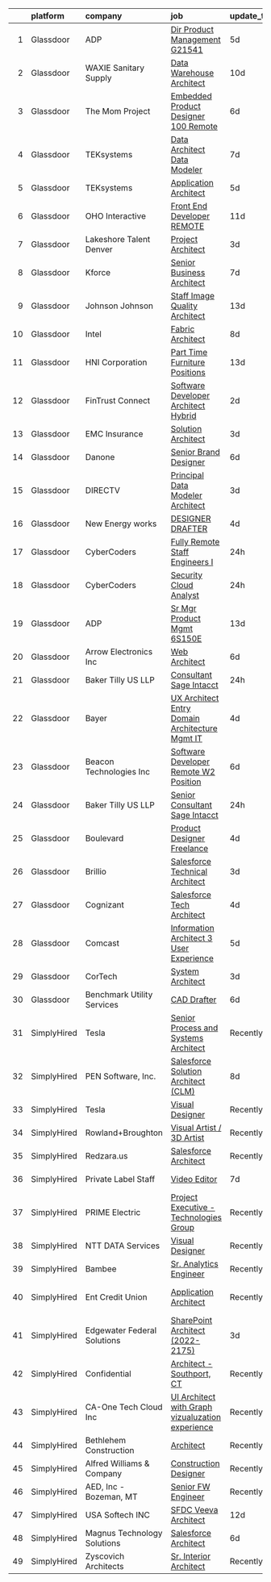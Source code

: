 

|    | platform    | company                     | job                                                                                                                                                                                                                                                                                                                                                                                                                                                                                                                                                                                                                                                                                                                                                                                                                                                                                                                                                                                                                                                                                                                                                                                                                                                                                                                                                                                                                                                                                                                                                                                            | update_time   | location                    |
|---:|:------------|:----------------------------|:-----------------------------------------------------------------------------------------------------------------------------------------------------------------------------------------------------------------------------------------------------------------------------------------------------------------------------------------------------------------------------------------------------------------------------------------------------------------------------------------------------------------------------------------------------------------------------------------------------------------------------------------------------------------------------------------------------------------------------------------------------------------------------------------------------------------------------------------------------------------------------------------------------------------------------------------------------------------------------------------------------------------------------------------------------------------------------------------------------------------------------------------------------------------------------------------------------------------------------------------------------------------------------------------------------------------------------------------------------------------------------------------------------------------------------------------------------------------------------------------------------------------------------------------------------------------------------------------------|:--------------|:----------------------------|
|  1 | Glassdoor   | ADP                         | [Dir Product Management G21541](https://www.glassdoor.com/partner/jobListing.htm?pos=108&ao=1110586&s=58&guid=0000018118e910dcb73f060d9fc6d083&src=GD_JOB_AD&t=SR&vt=w&cs=1_e0bcde31&cb=1653980336742&jobListingId=1007892636185&cpc=9DC6E4D8324653EE&jrtk=3-0-1g4cei48jr160801-1g4cei490q0uf800-d18a14081a38e825--6NYlbfkN0AR2uNjmkBsLhUbDGGe1Qsc_-HvGcpoGDKt9Hy0U0DCLSdHC2U1oG7ut_PGe1Csn469e9OkImUaiprtlChiefK1tThDAmEKOl2BluIecYDa3K8VUenB_iFOYQ_zcqrnJ8vJlmcniWvIiYIubfn8eFkUFj_3clTmH2kD6As69D6BzuGZVu8WNncYOv3qH8-44wTzQBLwZ5gfFyLjvO-XefL_rnBaprWO6CUL6QzQWGOCgPBTDtbrp3kh04utt5vLJN2nh70kXKl-5r8OXjYU2c1rH9LksQQckkN_mXn1TtKJkMnOPRTEpNFB0GSs6StcuPbJJDaGfEmiTZwATT9HY4DCT0M5oW7oOyS7deLiz4sENug7pZ-qqOl5vcb3bwbSOf2uJO7EhfAK3jlB1AMpVMQW4GaxdvwE0vT67R_jzr-4sJ7yBbdMvKvJf2OCROSZCLNK1JsQeVCEIJ5TSBDnXHWPRMWKhEH5SubP90IXyaZUE8du1szKF2ITuM0_zwanIn72WjMMvjHF87MHKKLwoYVHjmpqYg7is6Rgja-WlpphpeseUapnf-wI_FEvrF5ThZ5ftMcNj3AEgLu-7C4zk4FBsoZtGCKchbrdcBkET5oRMvUaps4SFVoVQdBRprxR1JLV8_K7ZiWRKyzT-PHTExqOj57zUQrjIhtlFyv71LESfooiEnOKPvTQVaZn4uhRCRyYiYKX7VyIPYMzNHd4U5Nuzjteh9Qqgf_L2DDDwmfGXO4vLWmvFv8WL8QTEDa7HJHhE2BQcGtOsgZYufNcvkKgWZ5J__aRnkAYA6C8_fLbWpAHe7xCPAmmcHM58PMLAXjS_IXZIWHaUgAvXIacOpUtdSfGiyLnt894ZmQqEavu-5onG7FJcX5FJVWZYSwzkkrxPipb_XE9qAsfWzNfuSHjr_03hZkeh9_GTO8Y5QH-euBeZeL_eZMaenEz-e7WdXMamC0UV5hm-1lGXHzXMTX0pOocoNbFtSMnLmYSlmtxxsMH4lW-ofWKDQXDzzpfm5hfzLMzmmYkNSE3Ep2Dffak4TkoPjwhkEKAxHmEbI3Y6qR4HfbLhx3KVxc8RYT9wk7mM-h1wBeC-aQU43ks62Pr)                                                                                                            | 5d            | Roseland, NJ                |
|  2 | Glassdoor   | WAXIE Sanitary Supply       | [Data Warehouse Architect](https://www.glassdoor.com/partner/jobListing.htm?pos=105&ao=1110586&s=58&guid=0000018118e910dcb73f060d9fc6d083&src=GD_JOB_AD&t=SR&vt=w&cs=1_62154fe9&cb=1653980336741&jobListingId=1007878691038&cpc=155EB9D5185558AF&jrtk=3-0-1g4cei48jr160801-1g4cei490q0uf800-206d407dafcb9992--6NYlbfkN0D2S4iDBZuMoA0UekN6UYlDCYQzwFlkBPN0crDi0-G1j560yKqXnTvkMdApIra1a2qy1H9I3ZwVk-Ski6IYXNRGBlFjfgH3tkdBe5xemspwWjQAy8YF_KePsP5gsqr067xqiKrOq1BGcK4IvuzP-awmcQCrW4911w2m9Bceea-exuITdTU98FFRPUlgE5geV1Lb3LcCFgZrYEpd1gwBo9KpVen624gSeJPoyYhBZ9qxTfm63ea5m108waeKu0G5FQL-TKdX3GhwEBpzw2vDCkrtL-Mxu5XuuqVNsljnvvWyYecYnxQtlmtlD4JSlqQ75JGD48CKkguFAr0JjnwqozBkO3qcSKae427j-sRUNc_FrZ0U_0SOZoNymQavwAI9fcKDfNZNXrR8YmbSw-GCfA-24CyhMJDVT1fOfz75mlKOxtoEC7zQBQ6oFLLMmzKbGesgsBmrA3jZrzPusnMUdn2iUeVoS6OxKNL_GffNisBKyhksWHoJ500YTjDoWAq0q1uFsrCQEc6ukYTPsgVuWLtRuQxGTsKff7yPxWG4RDj6X9vIQWZJNIT-XpBYLUbHozcqHO6mvpmJEMw5AAvgGDaYaPUONvqtNj84KtMIrLUelfPZC767FWInI_pFajEvfrAJwcpbyd_wtOPbB65EGF0UGPeiM-fH1faP6CmVdDz5k5b0U0zN9vblJhIuFSPFrWfSOy944lAYc3UW8iDME1k_)                                                                                                                                                                                                                                                                                                                                                                                                                                                                                                                 | 10d           | San Diego, CA               |
|  3 | Glassdoor   | The Mom Project             | [Embedded Product Designer  100  Remote ](https://www.glassdoor.com/partner/jobListing.htm?pos=110&ao=1110586&s=58&guid=0000018118e910dcb73f060d9fc6d083&src=GD_JOB_AD&t=SR&vt=w&cs=1_3d20f3f6&cb=1653980336742&jobListingId=1007890547777&cpc=3DB599BF2F4828F0&jrtk=3-0-1g4cei48jr160801-1g4cei490q0uf800-7df613cb40083c1f--6NYlbfkN0BDp_epf89aHDQhKpPegNJQ_ldQpEFZQsM9OcONMGxWx6pU56EKHF58QjVdAUvn2gVf_QDSTsq5T5eg1_gNzWXhN777L_odmTJzDFwS3PPDTxPkXJiMzoF2843HnExWoZtnud9LOp0aYeBMyg4nmvDHpZZ0yrAmQzGjzhF9WYOxdx7itD3LJxOHBX9tvu9XXX2imn0MSgCI82ETAAaHNgT6qS9RGAcc6nWDn4czAqFX-czPrAsbmuNkV8Ytw4FDtAmdjT6Bb8uml3evdCYFxHG2Oj1AESB8XLh6FA_Cxa2xLVXOldykcl1PepymhIZRxBrYhi--sIx-9nsB8xX3wZGOxy3Jdxr_6vXVv8f9EKRdV3jkOieyk7V14cAP48o8GtO9j7K1PtzQ94TRqr_IT85cAbSl3OsilSx5NJfOcIKV5WaBT4ILqZ9pHc6vBxP_liQ0sPAfRRyj2DKGwGT5SE0YS901MVbFrvqaThjpzMlNQcrcbP_nA76K1BMkmpYPrHKRytK70flx-zZUgBGnnJc5mXMlx5cN_ospeA36Fp3A84fbOBEwZ_-V7yxpha4pA_I%3D)                                                                                                                                                                                                                                                                                                                                                                                                                                                                                                                                                                                                                                                    | 6d            | Remote                      |
|  4 | Glassdoor   | TEKsystems                  | [Data Architect Data Modeler](https://www.glassdoor.com/partner/jobListing.htm?pos=118&ao=1110586&s=58&guid=0000018118e910dcb73f060d9fc6d083&src=GD_JOB_AD&t=SR&vt=w&cs=1_6f7214a7&cb=1653980336743&jobListingId=1007887201082&cpc=451933188B21919D&jrtk=3-0-1g4cei48jr160801-1g4cei490q0uf800-4d433e44e5a63ff1--6NYlbfkN0AuKz8EBO1xHDEL7V2YF9xF3dC_I9B9i-Zw2Jh8clPMK9BxhHDJszxSyW718EipT5NKaByFiiqCbWKoBegVSJ4wgTkg8ytT1OicQjCEyYoNKG3mBdx1f8MAd7PQvXsPUdtOwLd9T_Zxlpl4OPWfchqYFbwaVYHfhl8xcMTs9TI7bsKssSa5ngLsuz4w9AsD262jYMibwGLrwiib3YQzy1pTQ_zcUCdsWhn_ooxZ5IdHtOiATSCmr1x8zcIxXrkuvSmSTUPx2X4993XSmQ2nZKSZvEJxkTRkLkkTYpLqahdey6ytQjcclt5AiG6AKj-9KXoLE7iRqIsOZVYNn84A8Ow_UKdrj_8WwX9eSgtOOr0BJB0meaVfChbhNPrynBomXe2ybCOvinPAaEkRnDOTkVdMFjU8lzM2DFz-d6-4jUo93roRJvVSJJZ-JumylYsoy7DRGtcUQrIjGJiYFt9Lx2AgvypTc4K61iSbuVFBKajch0PLpe4t2gVuWT8ykbGNNiazF4H2l84s9i9O_tHl-AlVpdgjtI1SUr6yXhSGVeSIy0ZX6F6Er4gzg3wnBIwDM_5KNgc8zgDhn3mpS3r9zsvzXcO8MauGvYRMubDl0i4_pmQ-NOxGF273MS2cKdSp117zi7ykS4uKr-j3w3DX52JyLK9J9GDxC3xlPtg26HI1puVykckScGwkNE0t-Z3V_VwhzIbX2WbT6xeV3Ct9alQ3FSgNE5Denn-cJmmrGFAEMz3Bv5Dnf2hJSh2UYMoH3hNtY57TvT9rV4eqiyaqv0jQEQp2S0nW6YCndCjbRM-QrRuZo1EFZywdg5J9b3ouRm59CZQmoe2wFFqcOLePEYfNlNuC3u0VY6FB4Dukl5YsUMOvEPzHuJLAmLNgpe9f92jdnaVqS4BFXvYKbQoOZf9Nr-ZX-QsVF1NNFZw6-L9IQMRpc_rxFNaEkaIaqGsJ2FU%3D)                                                                                                                                                                                                                                                                | 7d            | New Haven, CT               |
|  5 | Glassdoor   | TEKsystems                  | [Application Architect](https://www.glassdoor.com/partner/jobListing.htm?pos=116&ao=1110586&s=58&guid=0000018118e910dcb73f060d9fc6d083&src=GD_JOB_AD&t=SR&vt=w&cs=1_62f70828&cb=1653980336743&jobListingId=1007892091437&cpc=B076152010A3B66C&jrtk=3-0-1g4cei48jr160801-1g4cei490q0uf800-39dfedb965794d5a--6NYlbfkN0AuKz8EBO1xHDEL7V2YF9xF3dC_I9B9i-Zw2Jh8clPMK9BxhHDJszxSyW718EipT5Ma8PQGL3OBj04ZbOEF8uA2DQ6h6lHTpuUJvy9sgzYAeb34r0_8LFhwKyWPoz2ee0Y-DwWpWV3yC7jD4ydfmtks7208xBiIqHeY5v6cJnKlu-JyYlzJuNS6Pcr7fKpy-h-jrKiyOQHBVTNDy7pJvDjgWnpGdxXHDv2Kbi7yMjMhrRAU_h8DTjRi_-8zIZeKlCo90Nk1sp-Gl6jBZTk_zfbCt9DHhU4VJPbj5VYesMqzWqtv8nJvUjQonazUQxQStXvzekAL5fcTwlOIo8b-848V9qIFDrcy3pYodlzx3jRSKntHgRWr-vMfZsEeG8vnV2Hz6VRT7mxxGjNGiN5X_1PTIE_JuEex2RIliBjxjc3OupZbKMj9V_mSNgXyJfecbTkQ5WhmNt9NjsNVOlLB4MCd1M4p4IAMeFAalyKXPCq98XE06gI35JIsh88d7pGI1C6MocefG2oRAisFmZgUF17PSyZjYl78EpeLrEGedZYHjddU2vsKWALFzZwguyjPumqACcuZLz7Xk5WRuq7cXVNbQFWjwMtjQXObzM1wFcf8SsKA0lxS4oyt9Srkk-WuFksavRWg7vK9oWqNP8t8gtfuW3wMAInV7c0vnZqEkdds4gJlo5tWLzJItASTsMWyXki9ZB6PPZ0aXiVL150nNnIuAx8g6XRc-dWVgzZjxCj2cKI-t_9m7g6NVV8_5rkG_GrsbbjfitV6uHsgYJRjePXK2tCekxuormRNzhoEwcvI_4BXxUSq3imi5-G9RoqtrCL-v9d6tJsqR3PXdVx1qS40p1Yv7CEnpOSH-HRF-UOwyQ-Vf70_MXvM1LaR9tCZlK0I_dcaOczzJTSZLxKHIkbSEawGjKtfw9by_42l6iVYXBiM1i5rJjz7BVJknqQjwzM%3D)                                                                                                                                                                                                                                                                      | 5d            | Birmingham, AL              |
|  6 | Glassdoor   | OHO Interactive             | [Front End Developer   REMOTE](https://www.glassdoor.com/partner/jobListing.htm?pos=130&ao=1136043&s=58&guid=0000018118e910dcb73f060d9fc6d083&src=GD_JOB_AD&t=SR&vt=w&ea=1&cs=1_c5c266ff&cb=1653980336744&jobListingId=1007877921531&jrtk=3-0-1g4cei48jr160801-1g4cei490q0uf800-d075d83ac84d8dda-)                                                                                                                                                                                                                                                                                                                                                                                                                                                                                                                                                                                                                                                                                                                                                                                                                                                                                                                                                                                                                                                                                                                                                                                                                                                                                             | 11d           | Somerville, MA              |
|  7 | Glassdoor   | Lakeshore Talent   Denver   | [Project Architect](https://www.glassdoor.com/partner/jobListing.htm?pos=102&ao=1110586&s=58&guid=0000018118e910dcb73f060d9fc6d083&src=GD_JOB_AD&t=SR&vt=w&ea=1&cs=1_0c55d0f8&cb=1653980336741&jobListingId=1007899159765&cpc=5FEB1BEB8E14EF52&jrtk=3-0-1g4cei48jr160801-1g4cei490q0uf800-79471eae7934f37a--6NYlbfkN0BK9GXDcakwdiqmeo8o-2GvkYnmPkq7xevAHdeF_847qlv52V46Uj_2m20knjSWYHNo05C62vIcK29WFEcgppWfi-JXOpC5yKNYy3yyYXDgFCDKll17vDtWQ_i_BudF7nC_SNemDLUlkJIZ2q7nvmdBIPLaNEGqRlW6BOprjfeB16yvNnkWQcSujuUtccVA361A1La-JkXn49t1suiN_qLM_gqrzgOlmCyiAQMYxHunNxyvlrZ04qG2SFm40BKS8iLb-HNkCzjInulowCjPzOOoRgxbGssqtp7DkXRLrj4PdLfm3zhWYjmzzdne3HKl0Efcp1a3CAiIMlmkbbs_4kdvkyWFBYRq38Uhbq-irTrZonPnD7x46D8cY5IDvX8XgY20jh1cFtdkprtdqM1IHWMgxQz7IyLe7rhbs4Lga4MZy2GfYIp3fmMFRCXWArY8e8Wh_4VIJz_WzSRRjrKZvc2rx0CMBA0is_qFzmGxq1sExA4XTnDS_nrW)                                                                                                                                                                                                                                                                                                                                                                                                                                                                                                                                                                                                                                                                                                                                                   | 3d            | Denver, CO                  |
|  8 | Glassdoor   | Kforce                      | [Senior Business Architect](https://www.glassdoor.com/partner/jobListing.htm?pos=120&ao=1110586&s=58&guid=0000018118e910dcb73f060d9fc6d083&src=GD_JOB_AD&t=SR&vt=w&cs=1_2c1ce7d0&cb=1653980336743&jobListingId=1007886954227&cpc=6FC5BA77C9A4CD78&jrtk=3-0-1g4cei48jr160801-1g4cei490q0uf800-681d86a6d439d449--6NYlbfkN0C5IatSLh_Ak1q39eQQoPIxD737RW9NeiYGvIRXkrLjEBkC4LI6KweF0vk9JRHgKW9Dk6t5tbx67XPTXmmvrpr7KGdcxaJ0hrZ_FqQV3oiPL5RH3Ut2iniZfcE7Qao6koHAtizjUVCEM9b2CCaqSiT_UCoGAVj8S-reTB6w5FgRfBWT6NnC1nMcn_3U-R3W99Pr8-W6zVj4JoiRuAe9q6kTZZlXkUIi3AbypAkwG2UUhF-fGHeU9GveR_2YrpB3MHQIin8WEzE3UWNracSHG_qVpofext7U0lMLPdRh5Q8MFfdf-08J6JGzWaPvkkwd3GaCyEkFZXBr6FA8mKBRM9nTBtgr6tLPGw4536bVurffifcD2TyWjaDUIi--U6Suot11xblDuVlti-gmetiP4jNpk4YX4Rt-BxmxZRAxsYQsUeh7pRE3efICK4fnVsAPNhoNecZXsyNbVaKOzaQkYc5o6KJS3UjBrDq6zPcUgYtkg76NR4hRP3uOi6ZTiYU3NFXSxl2Gj6UbdBWk6XgZpqf3eTP2-mpUDKqK813j9v14-4OMu5Zs_dpPwuVA6_5XrL_yMcrI7EKONNDOeflxaRa3BSxlAG8MG5U%3D)                                                                                                                                                                                                                                                                                                                                                                                                                                                                                                                                                                                                                                  | 7d            | Miami, FL                   |
|  9 | Glassdoor   | Johnson   Johnson           | [Staff  Image Quality Architect](https://www.glassdoor.com/partner/jobListing.htm?pos=126&ao=1136043&s=58&guid=0000018118e910dcb73f060d9fc6d083&src=GD_JOB_AD&t=SR&vt=w&cs=1_21eb9b4b&cb=1653980336744&jobListingId=1007870047345&jrtk=3-0-1g4cei48jr160801-1g4cei490q0uf800-f14e7b35e5eaec4c-)                                                                                                                                                                                                                                                                                                                                                                                                                                                                                                                                                                                                                                                                                                                                                                                                                                                                                                                                                                                                                                                                                                                                                                                                                                                                                                | 13d           | Santa Clara, CA             |
| 10 | Glassdoor   | Intel                       | [Fabric Architect](https://www.glassdoor.com/partner/jobListing.htm?pos=125&ao=1136043&s=58&guid=0000018118e910dcb73f060d9fc6d083&src=GD_JOB_AD&t=SR&vt=w&cs=1_34185a7c&cb=1653980336744&jobListingId=1007881956257&jrtk=3-0-1g4cei48jr160801-1g4cei490q0uf800-fb4f916108b41f21-)                                                                                                                                                                                                                                                                                                                                                                                                                                                                                                                                                                                                                                                                                                                                                                                                                                                                                                                                                                                                                                                                                                                                                                                                                                                                                                              | 8d            | Hudson, MA                  |
| 11 | Glassdoor   | HNI Corporation             | [Part Time Furniture Positions](https://www.glassdoor.com/partner/jobListing.htm?pos=107&ao=1110586&s=58&guid=0000018118e910dcb73f060d9fc6d083&src=GD_JOB_AD&t=SR&vt=w&cs=1_53739742&cb=1653980336742&jobListingId=1007870700066&cpc=C891152315FA1AD8&jrtk=3-0-1g4cei48jr160801-1g4cei490q0uf800-a95f3cb50da06781--6NYlbfkN0Ac4GytoO11VClo045N0ecdEWRgJer_RMP04kXN0LmN8PuRAN_B9wf8T2i05KJgHm8MAT_bP6e9anmSYWR0LYnlguwrzS30Eo3B6Ka71AW45s4vjyZcsXjXl8ih-mMmGiuBa4BpCyLf3lPh2xr004WUDteNF2YXWnNLfmn-YqH-XPk5LHmDYhnD37Jwnci_0N5EwT3lKHSav8UhZvSfpAXqWh6XnQDj82__SuN1xsz4A0_4oXiUNKnn0hyLrYn8F1iMynqxn4-IQvOPC4rkTira1b-4yMJO4Pt2zhCwxGPzZjsuF2cllI5LJieptEkOtoRTZ3jFkoAXwqCnbTgCaFTijds8sCv7jskktXfe-jqd6D7-EaVRp-PL1prtnFsWBeKnBaetFCUzFcOuJlMYx5OfeKR0phCKaMy8YimOZmdQ3XdlwfFWjCACEmKz5Lg1Gu5jByrSssY5tV3O5Q6S9Kg1CBWgN55_7g4La8oaUkjH3RpgDrrv2_Gg)                                                                                                                                                                                                                                                                                                                                                                                                                                                                                                                                                                                                                                                                                                                                            | 13d           | Hickory, NC                 |
| 12 | Glassdoor   | FinTrust Connect            | [Software Developer Architect   Hybrid](https://www.glassdoor.com/partner/jobListing.htm?pos=114&ao=1110586&s=58&guid=0000018118e910dcb73f060d9fc6d083&src=GD_JOB_AD&t=SR&vt=w&ea=1&cs=1_622116e7&cb=1653980336743&jobListingId=1007900329623&cpc=0C139D4CAD5A6DB2&jrtk=3-0-1g4cei48jr160801-1g4cei490q0uf800-9454c0ba2e4cc57a--6NYlbfkN0BPFfOeXLqbbbxNZgJSU388B04MS0a7_82gtA0JkIKSRWHqxSW57HS4GF9HVBSJyi7VG6Cg4mKNPFJ8xI3f9g26NM2WDMRvWgRExtPZbDoSWC7b3uTEJtAziiHMgjYJ3-PdBaQu-CDTh1ZEeuzb-bOXhIaB6GROdKYH5aZ_uM7aSNqpwYhugMCPsE1FZgFK6isAEU0mJuxavweRqNAR9DBAuCaXDsCVv1exxDMA83GQg9JCSknzzLP-3hvYyzu8eF9hEBQvDq1ApYr-Qr3aGHKgNjDRZo7YB9RLKtel8qjW9xcRtQzcHXRzJyyUOoEPuYYPV7nCBteH1ZHivFIGXMoUa5vPr30ZRDNS-S7aZ9qKQcks6ZGVXMVc5FwvQAP3zfKa1leOpEA_hymE8ARTU6m_spGFOt3YM3XSDX6iKFyw33NVaAfPd5EbVa77yy_vMEyYtl-YigvkEdWAAX5Swjiw_XnAUaLBmmw3uIQ9bApwhFaNAo_L4Ha1EZ0FXfJm_R1s0flnzKbyWg%3D%3D)                                                                                                                                                                                                                                                                                                                                                                                                                                                                                                                                                                                                                                                                                                   | 2d            | Miami, FL                   |
| 13 | Glassdoor   | EMC Insurance               | [Solution Architect](https://www.glassdoor.com/partner/jobListing.htm?pos=123&ao=1136043&s=58&guid=0000018118e910dcb73f060d9fc6d083&src=GD_JOB_AD&t=SR&vt=w&cs=1_673cd77d&cb=1653980336744&jobListingId=1007899059264&jrtk=3-0-1g4cei48jr160801-1g4cei490q0uf800-bffaff07b9b023c9-)                                                                                                                                                                                                                                                                                                                                                                                                                                                                                                                                                                                                                                                                                                                                                                                                                                                                                                                                                                                                                                                                                                                                                                                                                                                                                                            | 3d            | Remote                      |
| 14 | Glassdoor   | Danone                      | [Senior Brand Designer](https://www.glassdoor.com/partner/jobListing.htm?pos=124&ao=1136043&s=58&guid=0000018118e910dcb73f060d9fc6d083&src=GD_JOB_AD&t=SR&vt=w&cs=1_95d4c204&cb=1653980336744&jobListingId=1007888593560&jrtk=3-0-1g4cei48jr160801-1g4cei490q0uf800-2e28ce7cf98ca009-)                                                                                                                                                                                                                                                                                                                                                                                                                                                                                                                                                                                                                                                                                                                                                                                                                                                                                                                                                                                                                                                                                                                                                                                                                                                                                                         | 6d            | Broomfield, CO              |
| 15 | Glassdoor   | DIRECTV                     | [Principal Data Modeler Architect](https://www.glassdoor.com/partner/jobListing.htm?pos=113&ao=1110586&s=58&guid=0000018118e910dcb73f060d9fc6d083&src=GD_JOB_AD&t=SR&vt=w&cs=1_c61d95b3&cb=1653980336743&jobListingId=1007898437323&cpc=334ABAF5D42DC775&jrtk=3-0-1g4cei48jr160801-1g4cei490q0uf800-a88eb6252936ba95--6NYlbfkN0Bg-vCOmr41z5O6cL3bVFLNCmt4d7jQ60EdHBZU4QjMGyRF3OJkwwC0GQxq9DZ5KcjzcwdfGY6rVhzu2MY9si192XkgoekJ2N85GpWbI8DOQXoLyctoHksA4556nrQOd0tmUzzW-NdFKlfdYbdGhz0_-4U-1wUqve1CyybUk_kFHZ5NiOGhBO2IZWfS_hX2EW4q8gfTQqgohB1ZW5TgWvoihjH1tyOOtUqKviGZ8wsl7LWJG5vxbY5EVlFzChUQCyr_cjAFG7p2xCP9tLbX48jm5xqqVYvNtLQxjdnQ8yAwPxsS9KurrAzwtMcOodxf-EeQBuMe1ZFIw2fn6q7NsDcrjqIyhkG3Dgnv3hg2ng-4tSMPMjp0dMcvcIapv4FQ6eHTO9pvj4hjNf5YaX54yaDShUjDQltLKb48xeecBxl7fefSuyeS_hci)                                                                                                                                                                                                                                                                                                                                                                                                                                                                                                                                                                                                                                                                                                                                                                                                         | 3d            | Dallas, TX                  |
| 16 | Glassdoor   | New Energy works            | [DESIGNER   DRAFTER](https://www.glassdoor.com/partner/jobListing.htm?pos=103&ao=1110586&s=58&guid=0000018118e910dcb73f060d9fc6d083&src=GD_JOB_AD&t=SR&vt=w&ea=1&cs=1_a1243320&cb=1653980336741&jobListingId=1007895253934&cpc=45DC3EB807283E85&jrtk=3-0-1g4cei48jr160801-1g4cei490q0uf800-29f6e0a11682b9ff--6NYlbfkN0Co2mOCTdSb4yM6dAqyqlKr5unScLEVDs_lb1B4ncCrDhzxaiHDEf2P5FJyDhmlbzJJ0MRLGf-aeASq195EQY6J4YtXot-qvprCHrpc7MfkrgeBLnYjD9OeFdkjpd34AsDDpN1LzH8PD4VxmOAv9v4wcZsgHom-jp7fH6BxOw8__010wNajj7Ga-oQHkfV2GT832c72xepHBdC2LKORKkfLgenS7O_49x93mziCC74IoH_na3mcOPxIuOCirH0gLn3rGbq-z_xHlyHnm8xf4G-bPT5zF8_a8lDBjgjK_aVEyzUocps-GWS6PLKBSMUdaU30li1kgjzgWX7BxajFzGzLtGZsdQ0qm16K4TdZHatTbHMnewSS58WNaPaXUzbHPDSlqqqVSKCAIIkSK20MMB4GfRolsOgDdLgr7RqwOPbPg3N-LAIlwC1iEW--WTLRUTtNp-FzwVCOvhow-nb8qnlWjkeBuKkSwvU4_C0HD-dQhN8yOyNv27NIngADm6cI9sk%3D)                                                                                                                                                                                                                                                                                                                                                                                                                                                                                                                                                                                                                                                                                                                                    | 4d            | Farmington, NY              |
| 17 | Glassdoor   | CyberCoders                 | [Fully Remote Staff Engineers I](https://www.glassdoor.com/partner/jobListing.htm?pos=117&ao=1110586&s=58&guid=0000018118e910dcb73f060d9fc6d083&src=GD_JOB_AD&t=SR&vt=w&ea=1&cs=1_caef3902&cb=1653980336743&jobListingId=1007903543461&cpc=654405A9B1E0A9F5&jrtk=3-0-1g4cei48jr160801-1g4cei490q0uf800-9404a0fda1d5e114--6NYlbfkN0CpFJQzrgRR8WqXWK1qKKEqALWJw739KlKqr2H-MSI4eoBlI4EFrmor2FYZMP3muM3zZ2ygH9LidyV30OtbJs3u44ybUdkBstWBSA-Jv4RUutc-nkI_mP54JODniqwl4KdWmT9bH9MNt8pReLNeaPV-aBPxI1BytsB2Cf0M_WE35jNnzHYQYdcUIygN0yE1nyNL6q0w6Ns1dMtUJeUGTxmk8c8-06JqDcGYLdta83V-xyIOdMG1Ro8ZB5xVI5jRKtNKR7cre9a5BxJ_uYQgZaAj9AqbsrEziGXjkX0ZcZ4293v-NoybmrFxBwzB8HVr9ipbsZpvgBIUAkHR4D8wUkPRhoeeRadl_JQKDXAlucQqK7PcD21to0tYZ09bnsr88bCmiSTLf__9Ye39lN5NUI9iRZs_YoeklR0tIvremIH0L2x1DcmRagTIYnVSIZm3OdqYFg5KXFlCzp1ML_gQ2LBz5uR9z1rb3WVtfQt2IkiIdCRsUDWQy171KbJI0VdqxLlqb5OeFSEiRDUYi4EU7HolXrTF61c4JN04nf_IEyl8DROlpMnMdTV1Ip-26GyKz5CgmTWkk_KJ7sMkHEQuS9ni3SIbg8N6-cnJJufkp-8YzZ2_VuDpDXgWfm6ALeJvEkfONtlGwoMJmxHr10kNjNg1dNBcY0cX-2FRRYCe4wsfzlprz4Rn4l6ci8FkIwGrgcDB1LwIWTxuL4_fPnU33bqcI0xE5r2SVyVR0a9tNn97t9VKkOYxoiPJnhZ5Rp4w4WHmrKeFRj0ZOKIq-3qHMNRxzzNZzn9fNEetrwn8jEB5-T-uP6-jj-i7fbP9YojeMGiYmBKj_XE1P-R4Z3KlKKN4mbrZBueq5RByah4SRJ9G1NeSoJplne6Kv6Mg3UOg_AG-crSwceOFuBSS3QRx97kViRhRn_uS_nD9-ccSR34PXDaHBmDpa2xo77kCMiENbJEi7FvyYMFdK5IO6MI-FVkcuVbg7HzS8ew%3D)                                                                                                                                                                                                                        | 24h           | Los Angeles, CA             |
| 18 | Glassdoor   | CyberCoders                 | [Security Cloud Analyst](https://www.glassdoor.com/partner/jobListing.htm?pos=121&ao=1110586&s=58&guid=0000018118e910dcb73f060d9fc6d083&src=GD_JOB_AD&t=SR&vt=w&ea=1&cs=1_2a7c713b&cb=1653980336744&jobListingId=1007903543604&cpc=2CAED5C921A5F994&jrtk=3-0-1g4cei48jr160801-1g4cei490q0uf800-cb161074ac1550bb--6NYlbfkN0CpFJQzrgRR8WqXWK1qKKEqALWJw739KlKqr2H-MSI4eoBlI4EFrmor2FYZMP3muM3zZ2ygH9Lid2UODwunkQUztqAP_fapcIdTentB39ott_JsxmCviPNvST05vPIrAKjJgWrcePnY3GBs9t3-lUmnr8G4aTwXghSmyEUkbwmzgzbPYPs1NtCBXX26PLPAas47RwBgGP2D8KSP6BBeBeHJBR0xmspYUsBYphdxBCYEjLfo-zs0_IQGXIJE_adF5yMmb6pCmiWAZL5IwfaJfbySXGitXph3FXUd3bgGCV15ItZMp0pn2Ujpb8v3PpiU8eNoH5OBMwQYgQ_fISNRDW14AgMaeus9sJVgGvyyKlyed3W0rXNiTygWoRbJ4pKEO288oHPXz_IT6GFNrA3qsZVA2kIvKTiQ4uxhPcm4CHKpwDpaQ8XukpFhwCKx-dSxJxmotL13Q-F7NkqB99D8jEmefeW1vnslxdM2RnAJymRSzu-DomvFI-7Nqb2oOKopd-0QUNUv2tmwG9Dvx-znjLXdGh-D6QIIUY1P3rcz662Y1xIsmbERWgcdjjZLRPilGA-RIU2Y7jyTxeJOPcpAGUylDQMHIzEzipRXe4Gsor2CV9U6V13fCeXJexS_2W06kZUrVL8ee68c6tkFUjUwqRNICcZ4LzZFbD-E2DtNLGcEYGCpsCC5FVb0_cu9MyKDbphia9DEe0oUjBTd0xbe6uCFrADjNaq1OpS8Yv4ySQ4ZOGoZqlZ7xpO_UPSXtWpYDQQY1maIZmFnl0KY_aQZQ4kX-zGb773ZN9si7w8kGe8dD2EIAxwg2p7Fz-c9zmx4fIdmdf5oUedgVcAtzS66UC3K0nKqw5PwqC4UgharetFR9pQGeItgY-8wh02LUVGb7LTnuH852yomgihZkucKCAIKqYdN6kiNgWzCqaz2lT2twA7CQuNkdY4o97XXKUub7B6EzCYV7CRWikWuPVoxQ3zBHflTLOedb9iSuQzJfNKG_OdU_wUSzF_xS3P9UQXpi9w%3D)                                                                                                                                                                                                | 24h           | Chicago, IL                 |
| 19 | Glassdoor   | ADP                         | [Sr  Mgr  Product Mgmt 6S150E](https://www.glassdoor.com/partner/jobListing.htm?pos=112&ao=1110586&s=58&guid=0000018118e910dcb73f060d9fc6d083&src=GD_JOB_AD&t=SR&vt=w&cs=1_f47fbd5f&cb=1653980336743&jobListingId=1007869648471&cpc=7F6F94E2229B3AB5&jrtk=3-0-1g4cei48jr160801-1g4cei490q0uf800-f8e5000507891fc9--6NYlbfkN0AR2uNjmkBsLhUbDGGe1Qsc_-HvGcpoGDKt9Hy0U0DCLSdHC2U1oG7ut_PGe1Csn47SlB1SvLeinQIxFuxplu2GdSUNZdGNewS-j-nKM-t7w5DdqKKnjdamo6GhckLqlKxBZTl9FpSSja0BctEnXidpmbtaMWgSs5zlDFsW9CaWL79r7sjgM04ooWF4ucUVmfxCzkGwOJ2QJ-LG_gx9rQTfvKQ8Y5TEox50E301zJCb-TzUwkn0_TIkEpIYGjDlXcUFLCayYmq2lEZVseBTammC4hPFmZTPxr02PYzlIXpv3yW26t3icUSG88yUgNB7FBE43HLE7ue8GM3Ij8THoGq7LeyGKHaYGGIw91ZunO55mvjxgNF41YJp4W1WJZns7ib1nq6kcEZJmDY1Y8KE7Dp-zXok7bLoQLEHne3vH8FosF0i2T9mr3bc9kY6DLD_SbITlAraKdpDPh9d0gG_jvUWpO56J6pgIHG0SoObAqOE3ecpYCIu6SafrSXqrpMTO3hD8_hNm98XVF5TwnJqCSJFgyjPlYNP36R0Dp-VuIywyMrwJvcU80byCfNRw2f9ZBDrY3FkjnzJL-q6Z13ki3t894O8mi0XXxqCxZnSX8Ai5Sq71YmlHGe7te_-ynwC-XJOSyDdnhKp2JJ8TAuSTGJjgPmIXNPVr1gwDUbFS5mDANPc0hMoMemO1Hlf044qDYKoTCDyXrvhdKCem9X-fF8-TNV5WjrXQFk5IPxh6YAhsRcs9Pwq8UtDt8nOwDp6fBQ4W2lnaQnUbLDZTht2H_wRUNJN6EYrzKxS_aYbvAJ-I0opqeAS7gMs2HIKlIJgXvF9x8v2_rwKpkDwIWGVhEHr5EkTqp8La6sdb0T2BhkTNW2lmNGQU164TfWo6vJYvwB8e5Je-8sbBTP2UJ0cqVnzu0gGyBlZPwHnvGg73sj0TpjLh5TPvY9aTYD8neDubGwFcjAu8sd9GeoVKPiPRuoo5Kf10ysm_j6gzUMGzcPaB3WQfn1S45JaLqLe0EFQZ6Jmbw7Keiy8FLJVkWfcjX8ruK6u_7PL83607-gG_C8HyDEgtP3F-7VJCzD3il9a-6CoXpvrvlJ2i5N3IAuWVA7C)                                                                                                             | 13d           | New York, NY                |
| 20 | Glassdoor   | Arrow Electronics  Inc      | [Web Architect](https://www.glassdoor.com/partner/jobListing.htm?pos=106&ao=1110586&s=58&guid=0000018118e910dcb73f060d9fc6d083&src=GD_JOB_AD&t=SR&vt=w&cs=1_9955ec94&cb=1653980336741&jobListingId=1007889709278&cpc=FB7E4A1762AE5BEC&jrtk=3-0-1g4cei48jr160801-1g4cei490q0uf800-8d82c01118b25b1a--6NYlbfkN0DU7nQRDbH4s4aLIJcXdF8O4sVsxvpk95xASanc1ljvNVyXZw4Rjv6EyseQPZ-6KT44CrzJMmt0BoY3Nsxp6xiMk-38m0yGEOrzNAms8ruZQteDlKidkpE7eXW7AjrhkUhZI5QH1syjO1vf-yNFjP6SPouKt4QtCg2Pw4kQuwQ2YZMmAltkgIu5akasRHuNE6NNj6H2ymFK1UI1R7wyV1heXh0GOE101bRVjqqNZmK6dnpYVZlYeEnNS8S7vTqybzuneK1Z9tWaulE7aPA6FCgsIbC3YDbWw4LupTI7Jxbbi5lDia1ZPixrjyA5Eve3t0SIX4fazaIR8oRm4-lwBLxfVGkQp1VwswEfLwvz0_VyfWCDBLSsFKRfPLf3YPRPDboc64bPikoSi4ojnFGv4NIrEp-RCzDEeDUQNsJWR5aLlFuv3Jso60rxUI4O8peaMNoElJ0RAcuLjYAjCaC3SNkQxLFcoHa__QotZvZepMihzaB-p1fw20BPJRiaX5GNdwqunaAvOEGcr_DGsTigAPBZVtfF_la25POxUSBNGoh6tyiZuM5dW6Dz)                                                                                                                                                                                                                                                                                                                                                                                                                                                                                                                                                                                                                                                                                            | 6d            | Cambridge, MA               |
| 21 | Glassdoor   | Baker Tilly US  LLP         | [Consultant  Sage Intacct](https://www.glassdoor.com/partner/jobListing.htm?pos=109&ao=1110586&s=58&guid=0000018118e910dcb73f060d9fc6d083&src=GD_JOB_AD&t=SR&vt=w&cs=1_370555ac&cb=1653980336742&jobListingId=1007902283062&cpc=F4EED0218A761C36&jrtk=3-0-1g4cei48jr160801-1g4cei490q0uf800-b54bb60ca04f08f9--6NYlbfkN0CgYEtG2BFDP2O8D7U1E3zgFXpJEjQ239gl9ZWJoaMsqkK8dIgfE2M1YNojohb_Ch7RbbolJD8CCPXhEF7sBCewND8FB96yOhmb-uF_I9U6Y0prP5AJzXlZHJPW9hqW0irbn6ZMQOdQt2FZEBhQS67zpPZ4EFam4mJsGz6z4QaOHiK4Bdj3Wj-3NK9ToQtW2Yf8gqjPHHiNg-ZxZ9PeNHAf7CL246-Di68aiMgxG2K5O70hTT8ChMu-wy_axSJLnM68YiV-ppA-6EneUDBHFmVeJxqjB6YlGvL-xNuDr8KgboOo7_6eL2ZpOg3q7xdhwA-20RhXRtmUdzRigOEaAHxlDB3Sn7GZ_jbhkRJytXCo3r2E3j2m85gQbbK0gubtSZLZrJnTg8nBDoEdiXh9zX4EP1vawxJRXILkk_3tUYI663kmbn9jpx0RCV80Ek1VTc-0mSCq0owV2oqKdOJmmmiuuM-fIQhbQYNx5Oxte3ZTE83mHzHeTgZg7ZLsoYwpCDA38b6Wx-TBpo6xiDVKOyNmerp4KTtwIr05c9uzULAhIuPQK6xldAh0Q8fIVOWWYLdV7-CnW2yBWU6596Fvj-3ypd5NYkFVoIXbPuZEaRHvKn9fD_NcteWASGgIdTDGiz2UEZU0cZ0T8gd1Ra3DAwOaGU_VFz0dKOOxn4Jl5PGmtihVLWKnmjsKHQhfDwXTUSbSN4T_zyUr8ATD5AfdJEByC-CLTqdABEZjosFrTZ2Q38v5VIhaP5mVXIWzu05F6G_mIL5isORNPfUjTcY67spU)                                                                                                                                                                                                                                                                                                                                                                                                                                                 | 24h           | Houston, TX                 |
| 22 | Glassdoor   | Bayer                       | [UX Architect  Entry    Domain   Architecture Mgmt   IT](https://www.glassdoor.com/partner/jobListing.htm?pos=122&ao=1136043&s=58&guid=0000018118e910dcb73f060d9fc6d083&src=GD_JOB_AD&t=SR&vt=w&cs=1_2ee65980&cb=1653980336744&jobListingId=1007895523889&jrtk=3-0-1g4cei48jr160801-1g4cei490q0uf800-42a5d6cd0de3106c-)                                                                                                                                                                                                                                                                                                                                                                                                                                                                                                                                                                                                                                                                                                                                                                                                                                                                                                                                                                                                                                                                                                                                                                                                                                                                        | 4d            | Creve Coeur, MO             |
| 23 | Glassdoor   | Beacon Technologies  Inc    | [Software Developer   Remote  W2 Position ](https://www.glassdoor.com/partner/jobListing.htm?pos=119&ao=1110586&s=58&guid=0000018118e910dcb73f060d9fc6d083&src=GD_JOB_AD&t=SR&vt=w&ea=1&cs=1_4a7a91da&cb=1653980336743&jobListingId=1007889602185&cpc=F41FEAB56D215062&jrtk=3-0-1g4cei48jr160801-1g4cei490q0uf800-a24d720e95ad22ef--6NYlbfkN0CYXnVMoKhglk8l43nY_p3knJaiSje3JlRNTIcIZchpDOBM51cUXLAOTYpqBWmcZ4kARt82CnsuHyA4iNkCe2Rkd2YQOlgphoHC60m8kbKLwKkyRP-mzSBxy3vZ2YTIrS-7i4HFSdCNeW1jGp00PaOyZzhOD4OYUn6XsqS-wxX5zjtiZDqUGcR7jCXxG9ndyUkJGVXj1LGGjuMWWPv3g_Gekg-T33nuLkhEG-7915rk-kuURbqmcLPrj7V6TU-LUiGx6OXCxMj9cJKie4dl-U1IR1GIhsZDTstvrM7UoPYk9hma8Ai4dneiKN0E4MuB_tRkM3lXY356w0bHygNPBAuam-X8fZKegSKiVGS19AVl-f5sbqebUMIU2aq3y9AYMpffLVydUnfGScTIPZnDagkgwdugU8qfMJtJfKUG-Wq8bjwKzzFxkpW21TsPeOnx3sfJgtT_g9EVqwJdiK3pi0jzG0ao4epstl0PLhV_QCNqGyQ__JupZ-CJvJ1wKCYDH6PeMo_zi-MiYA%3D%3D)                                                                                                                                                                                                                                                                                                                                                                                                                                                                                                                                                                                                                                                                                               | 6d            | Remote                      |
| 24 | Glassdoor   | Baker Tilly US  LLP         | [Senior Consultant  Sage Intacct](https://www.glassdoor.com/partner/jobListing.htm?pos=111&ao=1110586&s=58&guid=0000018118e910dcb73f060d9fc6d083&src=GD_JOB_AD&t=SR&vt=w&cs=1_b512325e&cb=1653980336742&jobListingId=1007902283058&cpc=3DB599BF2F4828F0&jrtk=3-0-1g4cei48jr160801-1g4cei490q0uf800-523c379974408983--6NYlbfkN0CgYEtG2BFDP2O8D7U1E3zgFXpJEjQ239gl9ZWJoaMsqkK8dIgfE2M1YNojohb_Ch7RbbolJD8CCIrtfxJP0ajQxYDzDjqTO8_QuuEdIau2HBxXXzJpKuXLq3nws2LwIU-R5psdTyDSkVjp774cDp1B4BmqrRoSb-tePeOcUZybmvie0o4LF_hp14LFdoTyXW_UZLqRPLoZn5q1Isr3yJFCv2j2g4KQ_4xh9vJZCreQabhSCWGRT-8YBTkfqErLe866tFyoJZQkSsyBr7QTO-tWjnVqhXTWdsyn49ex6zlW2t26EG3ocZ0ZNwUhKGBcUR3xNfpJJz6nIitpXNmx9RQGvR8dxfGR7PgVx29oX3pW8FqkzHrIb3Xn2O42k77kuOtJZRrDltW9ithioUvKwiNgwgDZhxJKZAF3GEcVzpjs0UssFj7zsYl_lD_YPBDkn-BNzkaksCeQ5iH4osroyxFlAaroJxwYvr5v-NEbgejgawaXJngsDp9_R2d_tseX6nMtEP0-JaYhO44m0O1kQOS78n1-Yad6bWBGHTBZVBpxJDUvSDQIlVTrV95m5PgdfdsV5QY80n16tTf6tksPzPsLKIcoXDEO651jZeyl5ym6xOuSmxIpEhnum-lpCqP9jPRvMYZ3VvoMKkKU5s6OqqA0DcXDYppzlkTW1hz0UQWN-8XnylIXzfo-ZC7WJoOFaNpwXg9b5LNnk8pue14yvPApI11aiCALWkqPngrqip7JuNDEpxK0TSAXJHMviM7mGlEuSYTKVRPvauTvaUId_ts5)                                                                                                                                                                                                                                                                                                                                                                                                                                          | 24h           | Houston, TX                 |
| 25 | Glassdoor   | Boulevard                   | [Product Designer  Freelance ](https://www.glassdoor.com/partner/jobListing.htm?pos=129&ao=1136043&s=58&guid=0000018118e910dcb73f060d9fc6d083&src=GD_JOB_AD&t=SR&vt=w&cs=1_a56f408b&cb=1653980336744&jobListingId=1007895816292&jrtk=3-0-1g4cei48jr160801-1g4cei490q0uf800-d753e8ad89fa353c-)                                                                                                                                                                                                                                                                                                                                                                                                                                                                                                                                                                                                                                                                                                                                                                                                                                                                                                                                                                                                                                                                                                                                                                                                                                                                                                  | 4d            | Remote                      |
| 26 | Glassdoor   | Brillio                     | [Salesforce Technical Architect](https://www.glassdoor.com/partner/jobListing.htm?pos=128&ao=1136043&s=58&guid=0000018118e910dcb73f060d9fc6d083&src=GD_JOB_AD&t=SR&vt=w&cs=1_0e4de15c&cb=1653980336744&jobListingId=1007898778176&jrtk=3-0-1g4cei48jr160801-1g4cei490q0uf800-7698141014108f3a-)                                                                                                                                                                                                                                                                                                                                                                                                                                                                                                                                                                                                                                                                                                                                                                                                                                                                                                                                                                                                                                                                                                                                                                                                                                                                                                | 3d            | San Ramon, CA               |
| 27 | Glassdoor   | Cognizant                   | [Salesforce Tech Architect](https://www.glassdoor.com/partner/jobListing.htm?pos=127&ao=1136043&s=58&guid=0000018118e910dcb73f060d9fc6d083&src=GD_JOB_AD&t=SR&vt=w&cs=1_1fe2ae52&cb=1653980336744&jobListingId=1007895451838&jrtk=3-0-1g4cei48jr160801-1g4cei490q0uf800-b037e9c7850275d5-)                                                                                                                                                                                                                                                                                                                                                                                                                                                                                                                                                                                                                                                                                                                                                                                                                                                                                                                                                                                                                                                                                                                                                                                                                                                                                                     | 4d            | Bridgewater, NJ             |
| 28 | Glassdoor   | Comcast                     | [Information Architect 3  User Experience](https://www.glassdoor.com/partner/jobListing.htm?pos=104&ao=1110586&s=58&guid=0000018118e910dcb73f060d9fc6d083&src=GD_JOB_AD&t=SR&vt=w&cs=1_14ebd2a6&cb=1653980336740&jobListingId=1007893304477&cpc=723ADC3DFE402989&jrtk=3-0-1g4cei48jr160801-1g4cei490q0uf800-88fcb16ab4e3d0dd--6NYlbfkN0Cj-KmZPsf9w80C8b1WzNVrlanjD2SXJjxuCbUWHsXPZkFBy4Qr63BQAuS2-2ewJq5voDq0bDhkGc64-2hTQ7zdhmmL-e1Boa8MmZ4OasNBBFbnxFf9ZB9wwQcVRIRF246SVrqVhinz40nqvM8UreJjlTh4R160lKJrpWTXJho-yrox7czJPsNpc8LclcjLIXlePRcR_kfzkMwVl0YHQRSMIOQqU3unaqWeWumjBJ5VCiDGAM1oAN87rzWBCdhjNx4HevswigJT8WL_ldBE7BMcz7yKk7GOUdMiQyVkCz0gb6zGqzQeQkLwtI-FgR1ZLiji4baWLO59A-ln5CAOvqXHqXi7Qx9XlPRXD9P2Qn4NHEKOLk0l-5CRZdgLFy9ncFy8EYhuALaKQ3TMF1wOPvNQYd2fZtDXZXjudaJddnsYZWgRPblo4ozKGlbkO7U_jzrce6-hYpk9yAdkjqxaE6Kt-2o88OeQhu7jIBzfCZVQx8nuea7bA9hyxQcvv5SGtfAtg3Ay_sWCOL3WuplhZCP7u3Wn2bQa3AMx-tSYF4SiTdxNtVuDty0qhcEuoEumfm25F5Of1Rm5Am3Qnu1wYZ_QponJvo-hr54NZc12GOWBs55yy_70ufIsGgB6T2G1hvbAaRcmNVGHI8dP0rvkXlgZjvK3MSVyhAu7HzUJV0e-n79br0C9ygYyS1GRAV0oKD-oIaKN3Pwu4f61dMlyCrTQJ6h-KcLt3Eh5FDk8AVBAIMVv3f8kJTvRxt7-IpA0RZyYE6KWMldn3ktGEJ0TyxDqQCnD9LSywk_Gu233-I5ZxkFWOXJUgliWS45IkHS0ZbF1vePUjRNCL9zsKqWE5aSjHU6yUFqABhdQ0XjU08syb4YW8z_0cL_IsHTil0Jg1IHtiHyMgdnD_OwKBbEb8mk5JV6TiSfHzHyW0K6Rkld9kSceT-G6owJiUp1q65_wExD25UeJifgPYbhk15kRTA_ge7_ryxl7DiCq1P67R4qDi-k07WRMaXOx89u_i_gd5kZwdDoJ7KKYybt77RKYDWmL5hQHsfZ_YJ74PAWUNUHMsG4sGoVjnEeaoA1cNI0nxrbg1fk5numSWTeSrXnpTqY5Zt_Hffi9HF4crVv-F4M9b7Bk8p5b0N00mmtIKE6P8R80EbMkfjUX_-zHz7NjX27Z0LCEdrUDU_sLoMyX67G2Eth2rQVhWKnJ) | 5d            | New York, NY                |
| 29 | Glassdoor   | CorTech                     | [System Architect](https://www.glassdoor.com/partner/jobListing.htm?pos=115&ao=1110586&s=58&guid=0000018118e910dcb73f060d9fc6d083&src=GD_JOB_AD&t=SR&vt=w&cs=1_ec6fb380&cb=1653980336743&jobListingId=1007898534898&cpc=3BA4CE39D5B5DEF5&jrtk=3-0-1g4cei48jr160801-1g4cei490q0uf800-d4f15706c3669a16--6NYlbfkN0ATCZlh4at3dJuJ3v9QYE_c1VOYF6jG6qQshNoY64OlFGro_RWsbK-5ynCDKvaI-PAUwL6fXW86CdroeIRqKg2Xt2b2HsROlQhk-OFAvwWFakr-HddbWRcw8Er_5MK3-1S8VrYfKsqeYRU47UygcIoM4gH8DSRID8Z1BQnpq74bU9qUeMgklXgGFnEysa1Nczf6i9ErjE0qQ7v5OAyU80hK9qs8FdwbI1u48DeSlCfQXGRJxQjZ53Klb080cBW170Zjwzl_bL9zMQqYTBkorhyVUUcd5MoUE3b7BtaBSzUmJ4e0lhagAsdWJvhKX2HAtlZS6Nj4RBdptW6XSMfVn8SDdUDH20rO5aANNr3bDGhLfafDS-ILP1Ecup60rqGfFyqb82wzD4WpBO5BnraAgWu-7za9SqlEuUL1N1OCnGQcq-yvI-TXw4xe_hU5Yo0yJWdHRk8bWNo4ghqVG490ImpuG_RM6voZEjUvBXxuLp1LO_l2QhqZVtI1N5J1pNmaB-M1leyVf0Z-d-u-OfaMamCLV9zFZL1SZOjBoK4mmdDPvtKbWzBioHjrTPgc_NoPQvrOtTYWvQGlbNv5GJ5Pp4T4)                                                                                                                                                                                                                                                                                                                                                                                                                                                                                                                                                                                                                                                         | 3d            | Hilliard, OH                |
| 30 | Glassdoor   | Benchmark Utility Services  | [CAD Drafter](https://www.glassdoor.com/partner/jobListing.htm?pos=101&ao=1110586&s=58&guid=0000018118e910dcb73f060d9fc6d083&src=GD_JOB_AD&t=SR&vt=w&ea=1&cs=1_c199e542&cb=1653980336740&jobListingId=1007889678456&cpc=B8AC0869831DBFA1&jrtk=3-0-1g4cei48jr160801-1g4cei490q0uf800-0c45136065f1a199--6NYlbfkN0CNayYzF1mBaI40OgT78t3Q2d9IxlwDzhsYR4HK7epYUZCohPvzHvjfGCh9xHVFkwTMkwr7TaiuIZ1Qr8SgOepsXG-TNPhBG390zDp9_t9f8icKzRw-BVJZTkMm15zJWP2BE2WPOfZMy2h9BEFckqruuvhTsF6z0LLZyi4gH5HlBWfJkBVFn-VcEhP7UmZxwEtKDOg4LNf20jXhSy1en9mcxZ_VUpqk8VZ1m4Uc6ajXhFL6AK9kXDGSbUVKwTM4bWIX_f22ud0AsGXVcN3l7v1W5dlVQaAgan6U0ztXwN9yb-SBm1y5klxLw2KaNTB8kSV4xh2CpYObNm4a5HmAXazMMfeIcZaBOmPdgRpO8-BA4pOVQSpHXukNGzMzPV_3i9jpxy1B7DcWKHFIEj9nQBqwDi04_5VVDMmiZBWcbbgGBwhT6gDwhn0OrZH-uCQxSZABBF4WXP2o69-7fOQJS_Zvu3Rs4elOYNUUpSfVHCS9SdXsL_7OcQmJ)                                                                                                                                                                                                                                                                                                                                                                                                                                                                                                                                                                                                                                                                                                                                                         | 6d            | Sterling, VA                |
| 31 | SimplyHired | Tesla                       | [Senior Process and Systems Architect](https://www.simplyhired.com/job/veMfXTGatZSIsPMWsfriXYAEfnD68ZWFh1rXobvPcyIzPy2xLlweNg?q=visual+architect)                                                                                                                                                                                                                                                                                                                                                                                                                                                                                                                                                                                                                                                                                                                                                                                                                                                                                                                                                                                                                                                                                                                                                                                                                                                                                                                                                                                                                                              | Recently      | Reno, NV                    |
| 32 | SimplyHired | PEN Software, Inc.          | [Salesforce Solution Architect (CLM)](https://www.simplyhired.com/job/vAxX1LE4RcRJu0HMoAtzBqE21B-oIoJHZk0Mk9iQbdI0RQre-wyaXA?q=visual+architect)                                                                                                                                                                                                                                                                                                                                                                                                                                                                                                                                                                                                                                                                                                                                                                                                                                                                                                                                                                                                                                                                                                                                                                                                                                                                                                                                                                                                                                               | 8d            | San Jose, CA                |
| 33 | SimplyHired | Tesla                       | [Visual Designer](https://www.simplyhired.com/job/8xa7SsHkWQizRBz7HRMgc0sut82wRjL2HB4GxCDCe5d307YkKcUF3g?q=visual+architect)                                                                                                                                                                                                                                                                                                                                                                                                                                                                                                                                                                                                                                                                                                                                                                                                                                                                                                                                                                                                                                                                                                                                                                                                                                                                                                                                                                                                                                                                   | Recently      | Hawthorne, CA               |
| 34 | SimplyHired | Rowland+Broughton           | [Visual Artist / 3D Artist](https://www.simplyhired.com/job/a6jc09FaT-WsTWRX4SZ9r250FnXzzVMgqyOB-q7qjxkVTn6ELeF_Pg?q=visual+architect)                                                                                                                                                                                                                                                                                                                                                                                                                                                                                                                                                                                                                                                                                                                                                                                                                                                                                                                                                                                                                                                                                                                                                                                                                                                                                                                                                                                                                                                         | Recently      | Denver, CO                  |
| 35 | SimplyHired | Redzara.us                  | [Salesforce Architect](https://www.simplyhired.com/job/uZAF-Ior-AnvtwYTVlCogFzA_x-7u657Y9nD6rNjoA1QO-_tJFP_vw?q=visual+architect)                                                                                                                                                                                                                                                                                                                                                                                                                                                                                                                                                                                                                                                                                                                                                                                                                                                                                                                                                                                                                                                                                                                                                                                                                                                                                                                                                                                                                                                              | Recently      | Scottsdale, AZ              |
| 36 | SimplyHired | Private Label Staff         | [Video Editor](https://www.simplyhired.com/job/rfyD7-oJ6q7aX3hwSWvaNhBo7ZlpGY4VqE3cA8PkIuCQARAwRmtd8Q?q=visual+architect)                                                                                                                                                                                                                                                                                                                                                                                                                                                                                                                                                                                                                                                                                                                                                                                                                                                                                                                                                                                                                                                                                                                                                                                                                                                                                                                                                                                                                                                                      | 7d            | Baltimore, MD               |
| 37 | SimplyHired | PRIME Electric              | [Project Executive - Technologies Group](https://www.simplyhired.com/job/2itCAH_GV_8YDQ1Xp5WIOMD6N9tQozF6T8L87g8drBuvkQO4mZE2MQ?q=visual+architect)                                                                                                                                                                                                                                                                                                                                                                                                                                                                                                                                                                                                                                                                                                                                                                                                                                                                                                                                                                                                                                                                                                                                                                                                                                                                                                                                                                                                                                            | Recently      | Bellevue, WA                |
| 38 | SimplyHired | NTT DATA Services           | [Visual Designer](https://www.simplyhired.com/job/IxtYumr_vbsClm41tggEVxS0joR2Aj4Sn8lZzSaEKKayaYvcD8Rsvw?q=visual+architect)                                                                                                                                                                                                                                                                                                                                                                                                                                                                                                                                                                                                                                                                                                                                                                                                                                                                                                                                                                                                                                                                                                                                                                                                                                                                                                                                                                                                                                                                   | Recently      | Remote +1 location          |
| 39 | SimplyHired | Bambee                      | [Sr. Analytics Engineer](https://www.simplyhired.com/job/ZZXhaUcM0LBlNJs4mwREP-vrcd3Aj71umRs6e1mRMMTe34b2atO5RA?q=visual+architect)                                                                                                                                                                                                                                                                                                                                                                                                                                                                                                                                                                                                                                                                                                                                                                                                                                                                                                                                                                                                                                                                                                                                                                                                                                                                                                                                                                                                                                                            | Recently      | Los Angeles, CA             |
| 40 | SimplyHired | Ent Credit Union            | [Application Architect](https://www.simplyhired.com/job/jwx2rqcM-zAsYyHzLF_EbQnzgIKkX-qUVzro4iGnU56RuUoocvTOLw?q=visual+architect)                                                                                                                                                                                                                                                                                                                                                                                                                                                                                                                                                                                                                                                                                                                                                                                                                                                                                                                                                                                                                                                                                                                                                                                                                                                                                                                                                                                                                                                             | Recently      | Westminster, CO +1 location |
| 41 | SimplyHired | Edgewater Federal Solutions | [SharePoint Architect (2022-2175)](https://www.simplyhired.com/job/515eqSLP2xSW1VCVIN9ziVUajp_BfF3EPeCoT-2w4g23P3vMob7G1Q?q=visual+architect)                                                                                                                                                                                                                                                                                                                                                                                                                                                                                                                                                                                                                                                                                                                                                                                                                                                                                                                                                                                                                                                                                                                                                                                                                                                                                                                                                                                                                                                  | 3d            | Remote                      |
| 42 | SimplyHired | Confidential                | [Architect - Southport, CT](https://www.simplyhired.com/job/m0B7RigRhBmod8CBbjhwZoqU00PKEFNQLubnDE3T31vBcN79gRhREQ?q=visual+architect)                                                                                                                                                                                                                                                                                                                                                                                                                                                                                                                                                                                                                                                                                                                                                                                                                                                                                                                                                                                                                                                                                                                                                                                                                                                                                                                                                                                                                                                         | Recently      | Southport, CT               |
| 43 | SimplyHired | CA-One Tech Cloud Inc       | [UI Architect with Graph vizualuzation experience](https://www.simplyhired.com/job/2MuK_2oyB6HJFd5Qs52P4rZ-CmwA0FZ5TEQKGStBYOzt6zSl2xW0HA?q=visual+architect)                                                                                                                                                                                                                                                                                                                                                                                                                                                                                                                                                                                                                                                                                                                                                                                                                                                                                                                                                                                                                                                                                                                                                                                                                                                                                                                                                                                                                                  | Recently      | Sunnyvale, CA               |
| 44 | SimplyHired | Bethlehem Construction      | [Architect](https://www.simplyhired.com/job/nPOEBLrjU2xnSw2fZ9SZDP7bPQYveogf9iFYbNZXSIp4X0iY9gUG_A?q=visual+architect)                                                                                                                                                                                                                                                                                                                                                                                                                                                                                                                                                                                                                                                                                                                                                                                                                                                                                                                                                                                                                                                                                                                                                                                                                                                                                                                                                                                                                                                                         | Recently      | Cashmere, WA                |
| 45 | SimplyHired | Alfred Williams & Company   | [Construction Designer](https://www.simplyhired.com/job/WoRhtDbQOhNubS15VfOx8U9U6PT8vvSWWx3Or_0eUd2VnZ57jBwQww?q=visual+architect)                                                                                                                                                                                                                                                                                                                                                                                                                                                                                                                                                                                                                                                                                                                                                                                                                                                                                                                                                                                                                                                                                                                                                                                                                                                                                                                                                                                                                                                             | Recently      | Nashville, TN               |
| 46 | SimplyHired | AED, Inc - Bozeman, MT      | [Senior FW Engineer](https://www.simplyhired.com/job/zINmUZXgScoXXgS_gyiF3t60esMGL8VWIM8nJ8Kv2CvxPHXAK-fHew?q=visual+architect)                                                                                                                                                                                                                                                                                                                                                                                                                                                                                                                                                                                                                                                                                                                                                                                                                                                                                                                                                                                                                                                                                                                                                                                                                                                                                                                                                                                                                                                                | Recently      | Bozeman, MT                 |
| 47 | SimplyHired | USA Softech INC             | [SFDC Veeva Architect](https://www.simplyhired.com/job/WOvJ7U9sKvnsTDOSjKFXeB5MQGsfsTNTCdPqAYPNGM4orDts5eCxEQ?q=visual+architect)                                                                                                                                                                                                                                                                                                                                                                                                                                                                                                                                                                                                                                                                                                                                                                                                                                                                                                                                                                                                                                                                                                                                                                                                                                                                                                                                                                                                                                                              | 12d           | Remote                      |
| 48 | SimplyHired | Magnus Technology Solutions | [Salesforce Architect](https://www.simplyhired.com/job/mhzUqJ6w4S9GCiEi-gBk4lpLx6bSlrikhQzF3ePqyMarWupnfDj8AQ?q=visual+architect)                                                                                                                                                                                                                                                                                                                                                                                                                                                                                                                                                                                                                                                                                                                                                                                                                                                                                                                                                                                                                                                                                                                                                                                                                                                                                                                                                                                                                                                              | 6d            | Remote                      |
| 49 | SimplyHired | Zyscovich Architects        | [Sr. Interior Architect](https://www.simplyhired.com/job/T7oet47aCOFHKQsEghPBtusux2cJdi0zmkul-G67QosaeOLXQtvx5Q?q=visual+architect)                                                                                                                                                                                                                                                                                                                                                                                                                                                                                                                                                                                                                                                                                                                                                                                                                                                                                                                                                                                                                                                                                                                                                                                                                                                                                                                                                                                                                                                            | Recently      | Miami, FL                   |